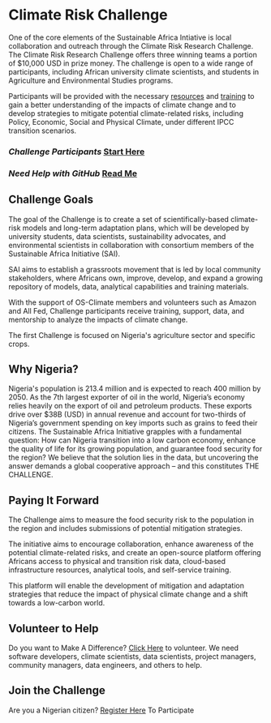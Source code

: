 # Climate Risk Challenge
One of the core elements of the Sustainable Africa Intiative is local collaboration and outreach through the Climate Risk Research Challenge. The Climate Risk Research Challenge offers three winning teams a portion of $10,000 USD in prize money. The challenge is open to a wide range of participants, including African university climate scientists, and students in Agriculture and Environmental Studies programs. 

Participants will be provided with the necessary [resources](https://github.com/SustainableAfrica/ClimateRiskChallenge/blob/main/ParticipantResources.md) and [training](https://drive.google.com/drive/folders/147O--qDvs-lB0o2bh-2N1UjxQUKL8y5W?usp=sharing) to gain a better understanding of the impacts of climate change and to develop strategies to mitigate potential climate-related risks, including Policy, Economic, Social and Physical Climate, under different IPCC transition scenarios.

### *Challenge Participants* [Start Here](https://github.com/SustainableAfrica/ClimateRiskChallenge/blob/main/ParticipantResources.md#climate-risk-challenge-resources-for-participants)
### *Need Help with GitHub* [Read Me](https://github.com/SustainableAfrica/ClimateRiskChallenge/blob/main/UsingGitHub.md#getting-started-with-github-an-overview-and-basics)

## Challenge Goals
The goal of the Challenge is to create a set of scientifically-based climate-risk models and long-term adaptation plans, which will be developed by university students, data scientists, sustainability advocates, and environmental scientists in collaboration with consortium members of the Sustainable Africa Initiative (SAI).

SAI aims to establish a grassroots movement that is led by local community stakeholders, where Africans own, improve, develop, and expand a growing repository of models, data, analytical capabilities and training materials.

With the support of OS-Climate members and volunteers such as Amazon and All Fed, Challenge participants receive training, support, data, and mentorship to analyze the impacts of climate change.

The first Challenge is focused on Nigeria's agriculture sector and specific crops.

## Why Nigeria?
Nigeria's population is 213.4 million and is expected to reach 400 million by 2050. As the 7th largest exporter of oil in the world, Nigeria’s economy relies heavily on the export of oil and petroleum products. These exports drive over $38B (USD) in annual revenue and account for two-thirds of Nigeria’s government spending on key imports such as grains to feed their citizens. The Sustainable Africa Initiative grapples with a fundamental question:  How can Nigeria transition into a low carbon economy, enhance the quality of life for its growing population, and guarantee food security for the region? We believe that the solution lies in the data, but uncovering the answer demands a global cooperative approach – and this constitutes THE CHALLENGE.

## Paying It Forward
The Challenge aims to measure the food security risk to the population in the region and includes submissions of potential mitigation strategies.

The initiative aims to encourage collaboration, enhance awareness of the potential climate-related risks, and create an open-source platform offering Africans access to physical and transition risk data, cloud-based infrastructure resources, analytical tools, and self-service training. 

This platform will enable the development of mitigation and adaptation strategies that reduce the impact of physical climate change and a shift towards a low-carbon world.

## Volunteer to Help
Do you want to Make A Difference? [Click Here](https://sustainableafricainitiative.org/volunteer/) to volunteer.
We need software developers, climate scientists, data scientists, project managers, community managers, data engineers, and others to help.


## Join the Challenge
Are you a Nigerian citizen? [Register Here](https://docs.google.com/forms/d/e/1FAIpQLSf91QrC_wWByAg_iSF9hY2B-KCK9bafq4K2Gyy0CtHFd-yiaw/viewform?usp=sf_link) To Participate 
